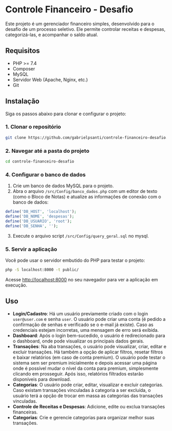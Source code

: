 # Controle Financeiro - Desafio

Este projeto é um gerenciador financeiro simples, desenvolvido para o desafio de um processo seletivo. Ele permite controlar receitas e despesas, categorizá-las, e acompanhar o saldo atual.

## Requisitos

- PHP >= 7.4
- Composer
- MySQL
- Servidor Web (Apache, Nginx, etc.)
- Git

## Instalação

Siga os passos abaixo para clonar e configurar o projeto:

### 1. Clonar o repositório

```bash
git clone https://github.com/gabrielpsanti/controle-financeiro-desafio.git
```

### 2. Navegar até a pasta do projeto

```bash
cd controle-financeiro-desafio
```

### 4. Configurar o banco de dados

1. Crie um banco de dados MySQL para o projeto.
2. Abra o arquivo `/src/Config/banco_dados.php` com um editor de texto (como o Bloco de Notas) e atualize as informações de conexão com o banco de dados:

```php
define('DB_HOST', 'localhost');
define('DB_NOME', 'despesas');
define('DB_USUARIO', 'root');
define('DB_SENHA', '');
```

3. Execute o arquivo script `/src/Config/query_geral.sql` no mysql.


### 5. Servir a aplicação

Você pode usar o servidor embutido do PHP para testar o projeto:

```bash
php -S localhost:8000 -t public/
```

Acesse [http://localhost:8000](http://localhost:8000) no seu navegador para ver a aplicação em execução.

## Uso

- **Login/Cadastro**: Há um usuário previamente criado com o login `user@user.com` e senha `user`. O usuário pode criar uma conta (é pedido a confirmação de senhas e verificado se o e-mail já existe). Caso as credenciais estejam incorretas, uma mensagem de erro será exibida.
- **Dashboard**: Após o login bem-sucedido, o usuário é redirecionado para o dashboard, onde pode visualizar os principais dados gerais.
- **Transações**: Na aba transações, o usuário pode visualizar, criar, editar e excluir transações. Há também a opção de aplicar filtros, resetar filtros e baixar relatórios (em caso de conta premium). O usuário pode testar o sistema sem ser premium inicialmente e depois acessar uma página onde é possível mudar o nível da conta para premium, simplesmente clicando em prosseguir. Após isso, relatórios filtrados estarão disponíveis para download.
- **Categorias**: O usuário pode criar, editar, visualizar e excluir categorias. Caso existam transações vinculadas à categoria a ser excluída, o usuário terá a opção de trocar em massa as categorias das transações vinculadas.
- **Controle de Receitas e Despesas**: Adicione, edite ou exclua transações financeiras.
- **Categorias**: Crie e gerencie categorias para organizar melhor suas transações.

